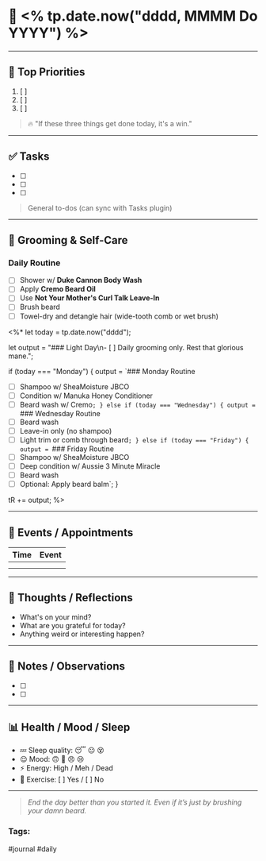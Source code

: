 # 📅 <% tp.date.now("dddd, MMMM Do YYYY") %>

---

## 🌟 Top Priorities
1. [ ] 
2. [ ] 
3. [ ] 

> 🔥 "If these three things get done today, it's a win."

---

## ✅ Tasks
- [ ] 
- [ ] 
- [ ] 
> General to-dos (can sync with Tasks plugin)

---

## 🧼 Grooming & Self-Care

### Daily Routine
- [ ] Shower w/ **Duke Cannon Body Wash**
- [ ] Apply **Cremo Beard Oil**
- [ ] Use **Not Your Mother's Curl Talk Leave-In**
- [ ] Brush beard
- [ ] Towel-dry and detangle hair (wide-tooth comb or wet brush)

<%*
let today = tp.date.now("dddd");

let output = "### Light Day\n- [ ] Daily grooming only. Rest that glorious mane.";

if (today === "Monday") {
  output = `### Monday Routine
- [ ] Shampoo w/ SheaMoisture JBCO
- [ ] Condition w/ Manuka Honey Conditioner
- [ ] Beard wash w/ Cremo`;
} else if (today === "Wednesday") {
  output = `### Wednesday Routine
- [ ] Beard wash
- [ ] Leave-in only (no shampoo)
- [ ] Light trim or comb through beard`;
} else if (today === "Friday") {
  output = `### Friday Routine
- [ ] Shampoo w/ SheaMoisture JBCO
- [ ] Deep condition w/ Aussie 3 Minute Miracle
- [ ] Beard wash
- [ ] Optional: Apply beard balm`;
}

tR += output;
%>

---

## 📆 Events / Appointments
| Time | Event |
|------|-------|
|      |       |
|      |       |

---

## 🧠 Thoughts / Reflections
- What's on your mind?
- What are you grateful for today?
- Anything weird or interesting happen?

---

## 💬 Notes / Observations
- [ ] 
- [ ] 

---

## 📊 Health / Mood / Sleep
- 💤 Sleep quality: 😴 😐 😵  
- 😌 Mood: 🙃 🙂 😠 😢  
- ⚡ Energy: High / Meh / Dead  
- 🏃 Exercise: [ ] Yes / [ ] No

---

> *End the day better than you started it. Even if it’s just by brushing your damn beard.*

### Tags:
#journal #daily